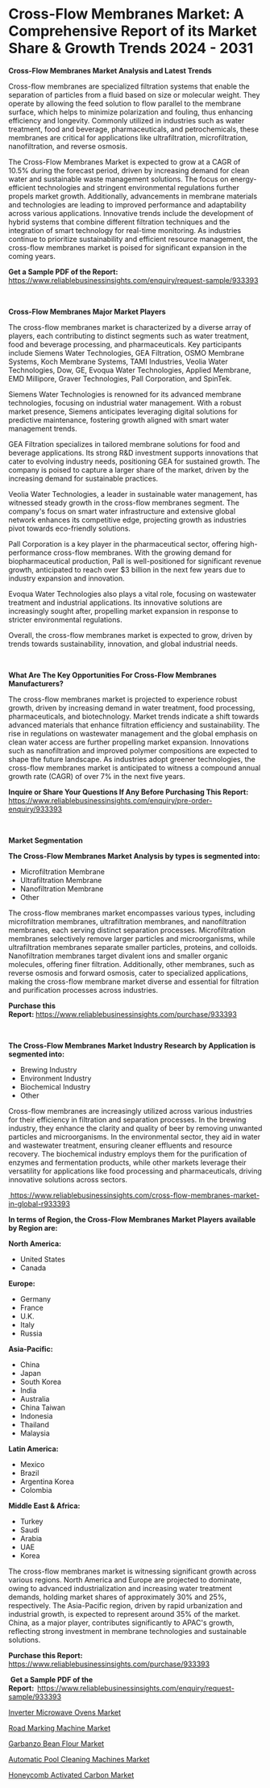 <p><h1>Cross-Flow Membranes Market: A Comprehensive Report of its Market Share & Growth Trends 2024 - 2031</h1></p><p><strong>Cross-Flow Membranes Market Analysis and Latest Trends</strong></p>
<p><p>Cross-flow membranes are specialized filtration systems that enable the separation of particles from a fluid based on size or molecular weight. They operate by allowing the feed solution to flow parallel to the membrane surface, which helps to minimize polarization and fouling, thus enhancing efficiency and longevity. Commonly utilized in industries such as water treatment, food and beverage, pharmaceuticals, and petrochemicals, these membranes are critical for applications like ultrafiltration, microfiltration, nanofiltration, and reverse osmosis.</p><p>The Cross-Flow Membranes Market is expected to grow at a CAGR of 10.5% during the forecast period, driven by increasing demand for clean water and sustainable waste management solutions. The focus on energy-efficient technologies and stringent environmental regulations further propels market growth. Additionally, advancements in membrane materials and technologies are leading to improved performance and adaptability across various applications. Innovative trends include the development of hybrid systems that combine different filtration techniques and the integration of smart technology for real-time monitoring. As industries continue to prioritize sustainability and efficient resource management, the cross-flow membranes market is poised for significant expansion in the coming years.</p></p>
<p><strong>Get a Sample PDF of the Report:&nbsp;</strong> <a href="https://www.reliablebusinessinsights.com/enquiry/request-sample/933393?utm_campaign=1950&utm_medium=2&utm_source=Github&utm_content=ia&utm_term=25122024&utm_id=cross-flow-membranes">https://www.reliablebusinessinsights.com/enquiry/request-sample/933393</a></p>
<p>&nbsp;</p>
<p><strong>Cross-Flow Membranes Major Market Players</strong></p>
<p><p>The cross-flow membranes market is characterized by a diverse array of players, each contributing to distinct segments such as water treatment, food and beverage processing, and pharmaceuticals. Key participants include Siemens Water Technologies, GEA Filtration, OSMO Membrane Systems, Koch Membrane Systems, TAMI Industries, Veolia Water Technologies, Dow, GE, Evoqua Water Technologies, Applied Membrane, EMD Millipore, Graver Technologies, Pall Corporation, and SpinTek.</p><p>Siemens Water Technologies is renowned for its advanced membrane technologies, focusing on industrial water management. With a robust market presence, Siemens anticipates leveraging digital solutions for predictive maintenance, fostering growth aligned with smart water management trends.</p><p>GEA Filtration specializes in tailored membrane solutions for food and beverage applications. Its strong R&D investment supports innovations that cater to evolving industry needs, positioning GEA for sustained growth. The company is poised to capture a larger share of the market, driven by the increasing demand for sustainable practices.</p><p>Veolia Water Technologies, a leader in sustainable water management, has witnessed steady growth in the cross-flow membranes segment. The company's focus on smart water infrastructure and extensive global network enhances its competitive edge, projecting growth as industries pivot towards eco-friendly solutions.</p><p>Pall Corporation is a key player in the pharmaceutical sector, offering high-performance cross-flow membranes. With the growing demand for biopharmaceutical production, Pall is well-positioned for significant revenue growth, anticipated to reach over $3 billion in the next few years due to industry expansion and innovation.</p><p>Evoqua Water Technologies also plays a vital role, focusing on wastewater treatment and industrial applications. Its innovative solutions are increasingly sought after, propelling market expansion in response to stricter environmental regulations.</p><p>Overall, the cross-flow membranes market is expected to grow, driven by trends towards sustainability, innovation, and global industrial needs.</p></p>
<p>&nbsp;</p>
<p><strong>What Are The Key Opportunities For Cross-Flow Membranes Manufacturers?</strong></p>
<p><p>The cross-flow membranes market is projected to experience robust growth, driven by increasing demand in water treatment, food processing, pharmaceuticals, and biotechnology. Market trends indicate a shift towards advanced materials that enhance filtration efficiency and sustainability. The rise in regulations on wastewater management and the global emphasis on clean water access are further propelling market expansion. Innovations such as nanofiltration and improved polymer compositions are expected to shape the future landscape. As industries adopt greener technologies, the cross-flow membranes market is anticipated to witness a compound annual growth rate (CAGR) of over 7% in the next five years.</p></p>
<p><strong>Inquire or Share Your Questions If Any Before Purchasing This Report:</strong> <a href="https://www.reliablebusinessinsights.com/enquiry/pre-order-enquiry/933393?utm_campaign=1950&utm_medium=2&utm_source=Github&utm_content=ia&utm_term=25122024&utm_id=cross-flow-membranes">https://www.reliablebusinessinsights.com/enquiry/pre-order-enquiry/933393</a></p>
<p>&nbsp;</p>
<p><strong>Market Segmentation</strong></p>
<p><strong>The Cross-Flow Membranes Market Analysis by types is segmented into:</strong></p>
<p><ul><li>Microfiltration Membrane</li><li>Ultrafiltration Membrane</li><li>Nanofiltration Membrane</li><li>Other</li></ul></p>
<p><p>The cross-flow membranes market encompasses various types, including microfiltration membranes, ultrafiltration membranes, and nanofiltration membranes, each serving distinct separation processes. Microfiltration membranes selectively remove larger particles and microorganisms, while ultrafiltration membranes separate smaller particles, proteins, and colloids. Nanofiltration membranes target divalent ions and smaller organic molecules, offering finer filtration. Additionally, other membranes, such as reverse osmosis and forward osmosis, cater to specialized applications, making the cross-flow membrane market diverse and essential for filtration and purification processes across industries.</p></p>
<p><strong>Purchase this Report:&nbsp;</strong><a href="https://www.reliablebusinessinsights.com/purchase/933393?utm_campaign=1950&utm_medium=2&utm_source=Github&utm_content=ia&utm_term=25122024&utm_id=cross-flow-membranes">https://www.reliablebusinessinsights.com/purchase/933393</a></p>
<p>&nbsp;</p>
<p><strong>The Cross-Flow Membranes Market Industry Research by Application is segmented into:</strong></p>
<p><ul><li>Brewing Industry</li><li>Environment Industry</li><li>Biochemical Industry</li><li>Other</li></ul></p>
<p><p>Cross-flow membranes are increasingly utilized across various industries for their efficiency in filtration and separation processes. In the brewing industry, they enhance the clarity and quality of beer by removing unwanted particles and microorganisms. In the environmental sector, they aid in water and wastewater treatment, ensuring cleaner effluents and resource recovery. The biochemical industry employs them for the purification of enzymes and fermentation products, while other markets leverage their versatility for applications like food processing and pharmaceuticals, driving innovative solutions across sectors.</p></p>
<p><a href="https://www.reliablebusinessinsights.com/cross-flow-membranes-market-in-global-r933393?utm_campaign=1950&utm_medium=2&utm_source=Github&utm_content=ia&utm_term=25122024&utm_id=cross-flow-membranes">&nbsp;https://www.reliablebusinessinsights.com/cross-flow-membranes-market-in-global-r933393</a></p>
<p><strong>In terms of Region, the Cross-Flow Membranes Market Players available by Region are:</strong></p>
<p>
    <p> <strong> North America: </strong>
        <ul>
            <li>United States</li>
            <li>Canada</li>
        </ul>
        </p> 
    <p> <strong> Europe: </strong>
        <ul>
            <li>Germany</li>
            <li>France</li>
            <li>U.K.</li>
            <li>Italy</li>
            <li>Russia</li>
        </ul>
        </p> 
    <p> <strong> Asia-Pacific: </strong>
        <ul>
            <li>China</li>
            <li>Japan</li>
            <li>South Korea</li>
            <li>India</li>
            <li>Australia</li>
            <li>China Taiwan</li>
            <li>Indonesia</li>
            <li>Thailand</li>
            <li>Malaysia</li>
        </ul>
        </p> 
    <p> <strong> Latin America: </strong>
        <ul>
            <li>Mexico</li>
            <li>Brazil</li>
            <li>Argentina Korea</li>
            <li>Colombia</li>
        </ul>
        </p> 
    <p> <strong> Middle East & Africa: </strong>
        <ul>
            <li>Turkey</li>
            <li>Saudi</li>
            <li>Arabia</li>
            <li>UAE</li>
            <li>Korea</li>
        </ul>
    </p>
    </p>
<p><p>The cross-flow membranes market is witnessing significant growth across various regions. North America and Europe are projected to dominate, owing to advanced industrialization and increasing water treatment demands, holding market shares of approximately 30% and 25%, respectively. The Asia-Pacific region, driven by rapid urbanization and industrial growth, is expected to represent around 35% of the market. China, as a major player, contributes significantly to APAC's growth, reflecting strong investment in membrane technologies and sustainable solutions.</p></p>
<p><strong>Purchase this Report: </strong><a href="https://www.reliablebusinessinsights.com/purchase/933393?utm_campaign=1950&utm_medium=2&utm_source=Github&utm_content=ia&utm_term=25122024&utm_id=cross-flow-membranes">https://www.reliablebusinessinsights.com/purchase/933393</a></p>
<p>&nbsp;<strong>Get a Sample PDF of the Report:&nbsp;&nbsp;</strong><a href="https://www.reliablebusinessinsights.com/enquiry/request-sample/933393?utm_campaign=1950&utm_medium=2&utm_source=Github&utm_content=ia&utm_term=25122024&utm_id=cross-flow-membranes">https://www.reliablebusinessinsights.com/enquiry/request-sample/933393</a></p>
<p><strong></strong></p>
<p><p><a href="https://www.linkedin.com/pulse/market-analysis-inverter-microwave-ovens-markets-12-cagr-qj5pf?utm_campaign=1950&utm_medium=2&utm_source=Github&utm_content=ia&utm_term=25122024&utm_id=cross-flow-membranes">Inverter Microwave Ovens Market</a></p><p><a href="https://www.linkedin.com/pulse/road-marking-machine-market-growth-forecast-size-projected-8jy6f?utm_campaign=1950&utm_medium=2&utm_source=Github&utm_content=ia&utm_term=25122024&utm_id=cross-flow-membranes">Road Marking Machine Market</a></p><p><a href="https://www.linkedin.com/pulse/comprehending-rapid-growth-global-garbanzo-bean-flour-market-g7ete?utm_campaign=1950&utm_medium=2&utm_source=Github&utm_content=ia&utm_term=25122024&utm_id=cross-flow-membranes">Garbanzo Bean Flour Market</a></p><p><a href="https://github.com/lindaopodray/Market-Research-Report-List-1/blob/main/automatic-pool-cleaning-machines-market.md?utm_campaign=1950&utm_medium=2&utm_source=Github&utm_content=ia&utm_term=25122024&utm_id=cross-flow-membranes">Automatic Pool Cleaning Machines Market</a></p><p><a href="https://www.linkedin.com/pulse/global-regional-expansion-honeycomb-activated-carbon-market-9msae?utm_campaign=1950&utm_medium=2&utm_source=Github&utm_content=ia&utm_term=25122024&utm_id=cross-flow-membranes">Honeycomb Activated Carbon Market</a></p></p>